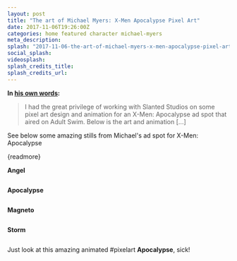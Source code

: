 ```yaml
---
layout: post
title: "The art of Michael Myers: X-Men Apocalypse Pixel Art"
date: 2017-11-06T19:26:00Z
categories: home featured character michael-myers 
meta_description: 
splash: "2017-11-06-the-art-of-michael-myers-x-men-apocalypse-pixel-art/the-art-of-michael-myers-x-men-apocalypse-pixel-art_splash.png"
social_splash: 
videosplash: 
splash_credits_title: 
splash_credits_url: 
---
```

<p><strong>In </strong><a href="http://drawsgood.com/x-men-apocalypse-adult-swim-ad-spot-pixel-art" target="_blank"><strong>his own words</strong></a><strong>:</strong></p><blockquote>I had the great privilege of working with Slanted Studios on some pixel art design and animation for an X-Men: Apocalypse ad spot that aired on Adult Swim. Below is the art and animation [...]</blockquote><p>See below some amazing stills from Michael's ad spot for X-Men: Apocalypse</p><p>{readmore}</p><p><strong>Angel</strong></p><p><img data-src="2017-11-06-the-art-of-michael-myers-x-men-apocalypse-pixel-art/the-art-of-michael-myers-x-men-apocalypse-pixel-art_1.png"></p><p><strong>Apocalypse</strong></p><p><img data-src="2017-11-06-the-art-of-michael-myers-x-men-apocalypse-pixel-art/the-art-of-michael-myers-x-men-apocalypse-pixel-art_2.png"></p><p><strong>Magneto</strong></p><p><img data-src="2017-11-06-the-art-of-michael-myers-x-men-apocalypse-pixel-art/the-art-of-michael-myers-x-men-apocalypse-pixel-art_3.png"></p><p><strong>Storm</strong></p><p><img data-src="2017-11-06-the-art-of-michael-myers-x-men-apocalypse-pixel-art/the-art-of-michael-myers-x-men-apocalypse-pixel-art_4.png"></p><p>Just look at this amazing animated #pixelart <strong>Apocalypse</strong>, sick!</p><p><img data-src="2017-11-06-the-art-of-michael-myers-x-men-apocalypse-pixel-art/the-art-of-michael-myers-x-men-apocalypse-pixel-art_5.gif"></p>